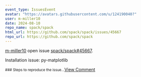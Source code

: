 ```yaml
---
event_type: IssuesEvent
avatar: "https://avatars.githubusercontent.com/u/124190040?"
user: m-miller10
date: 2024-08-10
repo_name: spack/spack
html_url: https://github.com/spack/spack/issues/45667
repo_url: https://github.com/spack/spack
---
```


<a href='https://github.com/m-miller10' target='_blank'>m-miller10</a> open issue <a href='https://github.com/spack/spack/issues/45667' target='_blank'>spack/spack#45667</a>.

<p>Installation issue: py-matplotlib</p><small>### Steps to reproduce the issue...</small><a href='https://github.com/spack/spack/issues/45667' target='_blank'>View Comment</a>